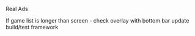 Real Ads

If game list is longer than screen - check overlay with bottom bar
update build/test framework


